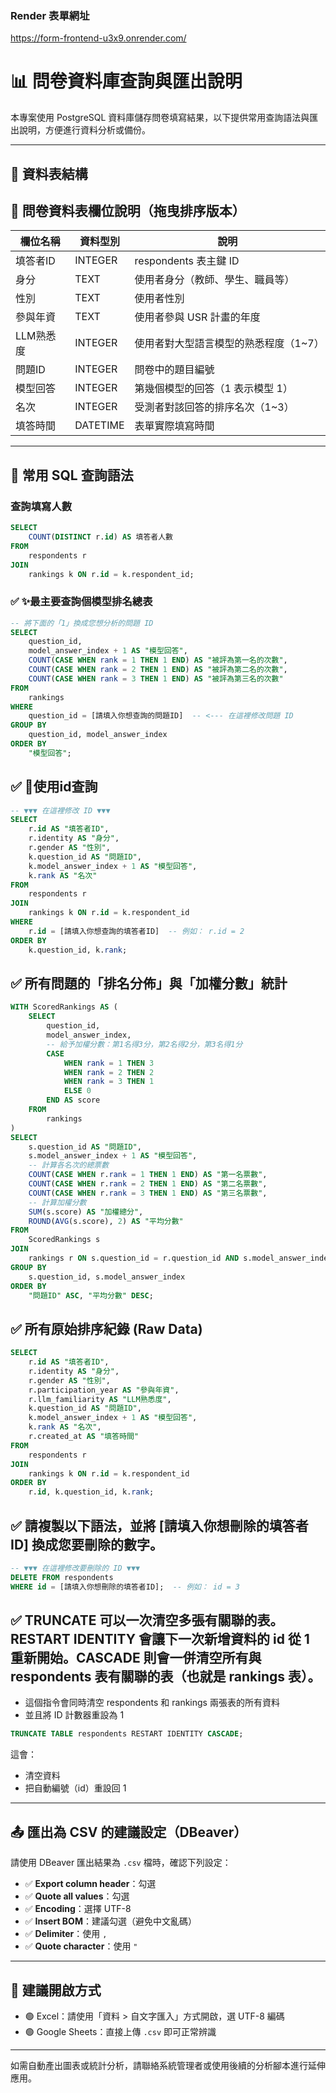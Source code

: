 ### Render 表單網址

https://form-frontend-u3x9.onrender.com/


# 📊 問卷資料庫查詢與匯出說明

本專案使用 PostgreSQL 資料庫儲存問卷填寫結果，以下提供常用查詢語法與匯出說明，方便進行資料分析或備份。

---

## 📌 資料表結構

## 📝 問卷資料表欄位說明（拖曳排序版本）

| 欄位名稱             | 資料型別 | 說明                                  |
|----------------------|----------|---------------------------------------|
| 填答者ID             | INTEGER  | respondents 表主鍵 ID                 |
| 身分                 | TEXT     | 使用者身分（教師、學生、職員等）     |
| 性別                 | TEXT     | 使用者性別                            |
| 參與年資             | TEXT     | 使用者參與 USR 計畫的年度            |
| LLM熟悉度            | INTEGER  | 使用者對大型語言模型的熟悉程度（1~7）|
| 問題ID               | INTEGER  | 問卷中的題目編號                      |
| 模型回答             | INTEGER  | 第幾個模型的回答（1 表示模型 1）     |
| 名次                 | INTEGER  | 受測者對該回答的排序名次（1~3）       |
| 填答時間             | DATETIME | 表單實際填寫時間                      |

---

## 📄 常用 SQL 查詢語法

### 查詢填寫人數
```sql
SELECT 
    COUNT(DISTINCT r.id) AS 填答者人數
FROM 
    respondents r
JOIN 
    rankings k ON r.id = k.respondent_id;
```

### ✅ ✨最主要查詢個模型排名總表

```sql
-- 將下面的「1」換成您想分析的問題 ID
SELECT 
    question_id,
    model_answer_index + 1 AS "模型回答",
    COUNT(CASE WHEN rank = 1 THEN 1 END) AS "被評為第一名的次數",
    COUNT(CASE WHEN rank = 2 THEN 1 END) AS "被評為第二名的次數",
    COUNT(CASE WHEN rank = 3 THEN 1 END) AS "被評為第三名的次數"
FROM 
    rankings
WHERE 
    question_id = [請填入你想查詢的問題ID]  -- <--- 在這裡修改問題 ID
GROUP BY 
    question_id, model_answer_index
ORDER BY 
    "模型回答";
```
## ✅ 🧪使用id查詢

```sql
-- ▼▼▼ 在這裡修改 ID ▼▼▼
SELECT 
    r.id AS "填答者ID",
    r.identity AS "身分",
    r.gender AS "性別",
    k.question_id AS "問題ID",
    k.model_answer_index + 1 AS "模型回答",
    k.rank AS "名次"
FROM 
    respondents r
JOIN 
    rankings k ON r.id = k.respondent_id
WHERE 
    r.id = [請填入你想查詢的填答者ID]  -- 例如： r.id = 2
ORDER BY 
    k.question_id, k.rank;

```

## ✅ 所有問題的「排名分佈」與「加權分數」統計 

```sql
WITH ScoredRankings AS (
    SELECT
        question_id,
        model_answer_index,
        -- 給予加權分數：第1名得3分，第2名得2分，第3名得1分
        CASE 
            WHEN rank = 1 THEN 3
            WHEN rank = 2 THEN 2
            WHEN rank = 3 THEN 1
            ELSE 0 
        END AS score
    FROM 
        rankings
)
SELECT 
    s.question_id AS "問題ID",
    s.model_answer_index + 1 AS "模型回答",
    -- 計算各名次的總票數
    COUNT(CASE WHEN r.rank = 1 THEN 1 END) AS "第一名票數",
    COUNT(CASE WHEN r.rank = 2 THEN 1 END) AS "第二名票數",
    COUNT(CASE WHEN r.rank = 3 THEN 1 END) AS "第三名票數",
    -- 計算加權分數
    SUM(s.score) AS "加權總分",
    ROUND(AVG(s.score), 2) AS "平均分數"
FROM 
    ScoredRankings s
JOIN 
    rankings r ON s.question_id = r.question_id AND s.model_answer_index = r.model_answer_index
GROUP BY 
    s.question_id, s.model_answer_index
ORDER BY 
    "問題ID" ASC, "平均分數" DESC;
```

## ✅ 所有原始排序紀錄 (Raw Data)

```sql
SELECT 
    r.id AS "填答者ID",
    r.identity AS "身分",
    r.gender AS "性別",
    r.participation_year AS "參與年資",
    r.llm_familiarity AS "LLM熟悉度",
    k.question_id AS "問題ID",
    k.model_answer_index + 1 AS "模型回答",
    k.rank AS "名次",
    r.created_at AS "填答時間"
FROM 
    respondents r
JOIN 
    rankings k ON r.id = k.respondent_id
ORDER BY 
    r.id, k.question_id, k.rank;
```

## ✅ 請複製以下語法，並將 [請填入你想刪除的填答者ID] 換成您要刪除的數字。

```sql
-- ▼▼▼ 在這裡修改要刪除的 ID ▼▼▼
DELETE FROM respondents
WHERE id = [請填入你想刪除的填答者ID];  -- 例如： id = 3
```

## ✅ TRUNCATE 可以一次清空多張有關聯的表。RESTART IDENTITY 會讓下一次新增資料的 id 從 1 重新開始。CASCADE 則會一併清空所有與 respondents 表有關聯的表（也就是 rankings 表）。

- 這個指令會同時清空 respondents 和 rankings 兩張表的所有資料
- 並且將 ID 計數器重設為 1

```sql
TRUNCATE TABLE respondents RESTART IDENTITY CASCADE;
```
這會：
- 清空資料
- 把自動編號（id）重設回 1
  
---

## 📤 匯出為 CSV 的建議設定（DBeaver）

請使用 DBeaver 匯出結果為 `.csv` 檔時，確認下列設定：

- ✅ **Export column header**：勾選
- ✅ **Quote all values**：勾選
- ✅ **Encoding**：選擇 UTF-8
- ✅ **Insert BOM**：建議勾選（避免中文亂碼）
- ✅ **Delimiter**：使用 `,`
- ✅ **Quote character**：使用 `"`

---

## 📎 建議開啟方式

- 🟢 Excel：請使用「資料 > 自文字匯入」方式開啟，選 UTF-8 編碼
- 🟢 Google Sheets：直接上傳 `.csv` 即可正常辨識

---

如需自動產出圖表或統計分析，請聯絡系統管理者或使用後續的分析腳本進行延伸應用。

